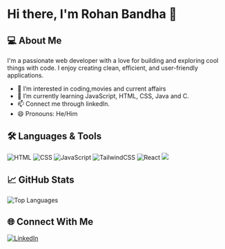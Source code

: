 # Hi there, I'm Rohan Bandha 👋

## 💻 About Me
I'm a passionate web developer with a love for building and exploring cool things with code. I enjoy creating clean, efficient, and user-friendly applications.

- 👀 I’m interested in coding,movies and current affairs
- 🌱 I’m currently learning JavaScript, HTML, CSS, Java and C.
- 📫 Connect me through linkedln.
- 😄 Pronouns: He/Him
  
## 🛠️ Languages & Tools
![HTML](https://img.shields.io/badge/-HTML5-E34F26?style=flat&logo=html5&logoColor=white)
![CSS](https://img.shields.io/badge/-CSS3-1572B6?style=flat&logo=css3)
![JavaScript](https://img.shields.io/badge/-JavaScript-F7DF1E?style=flat&logo=javascript&logoColor=black)
![TailwindCSS](https://img.shields.io/badge/-TailwindCSS-38B2AC?style=flat&logo=tailwind-css)
![React](https://img.shields.io/badge/React-20232A?style=for-the-badge&logo=react&logoColor=61DAFB)
<img src="https://cdn.jsdelivr.net/gh/devicons/devicon@latest/icons/vitejs/vitejs-original.svg" />
          

## 📈 GitHub Stats
![Top Languages](https://github-readme-stats.vercel.app/api/top-langs/?username=rohanbandha&layout=compact&theme=github_dark)

## 🌐 Connect With Me
[![LinkedIn](https://img.shields.io/badge/-LinkedIn-0A66C2?style=flat&logo=linkedin&logoColor=white)](https://www.linkedin.com/in/rohan-bandha)
